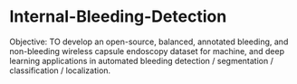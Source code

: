 # Internal-Bleeding-Detection
Objective: TO develop an open-source, balanced, annotated bleeding, and non-bleeding wireless capsule endoscopy dataset for machine, and deep learning applications in automated bleeding detection / segmentation / classification / localization.
